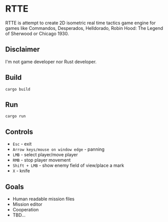 # RTTE
RTTE is attempt to create 2D isometric real time tactics game engine for games like Commandos, Desperados, Helldorado, Robin Hood: The Legend of Sherwood or Chicago 1930.

## Disclaimer
I'm not game developer nor Rust developer.

## Build
```cargo build```

## Run
```cargo run```

## Controls
- ```Esc``` - exit
- ```Arrow keys/mouse on window edge``` - panning
- ```LMB``` - select player/move player
- ```RMB``` - stop player movement
- ```Shift + LMB``` - show enemy field of view/place a mark
- ```X``` - knife

## Goals
- Human readable mission files
- Mission editor
- Cooperation
- TBD...
